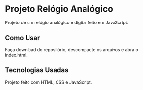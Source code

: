 # Projeto Relógio Analógico

Projeto de um relógio analógico e digital feito em JavaScript.



## Como Usar

Faça download do repositório, descompacte os arquivos e abra o index.html.



## Tecnologias Usadas

Projeto feito com HTML, CSS e JavaScript. 
